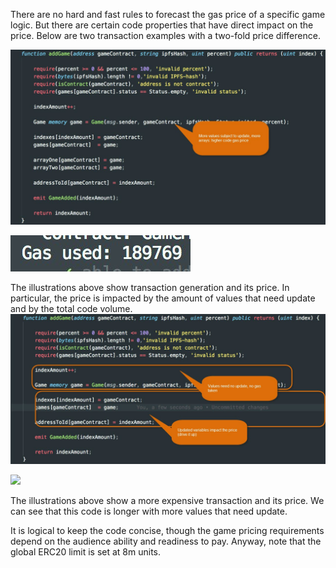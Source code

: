 There are no hard and fast rules to forecast the gas price of a specific game logic. But there are certain code properties that have direct impact on the price. Below are two transaction examples with a two-fold price difference.

![](https://github.com/DaoCasino/Documentation/raw/master/Images/transaction1.jpg)

![](https://github.com/DaoCasino/Documentation/raw/master/Images/gas_small.jpg)

The illustrations above show transaction generation and its price. In particular, the price is impacted by the amount of values that need update and by the total code volume.
![](https://github.com/DaoCasino/Documentation/raw/master/Images/transaction2.jpg)

![](htthttps://github.com/DaoCasino/Documentation/raw/master/Images/gas_more.jpg)

The illustrations above show a more expensive transaction and its price. We can see that this code is longer with more values that need update.

It is logical to keep the code concise, though the game pricing requirements depend on the audience ability and readiness to pay. Anyway, note that the global ERC20 limit is set at 8m units.

